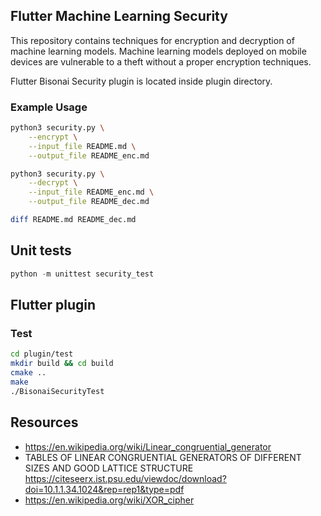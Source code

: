 ## Flutter Machine Learning Security

This repository contains techniques for encryption and decryption of machine learning models.
Machine learning models deployed on mobile devices are vulnerable to a theft without a proper encryption techniques.

Flutter Bisonai Security plugin is located inside plugin directory.


### Example Usage

```bash
python3 security.py \
    --encrypt \
    --input_file README.md \
    --output_file README_enc.md

python3 security.py \
    --decrypt \
    --input_file README_enc.md \
    --output_file README_dec.md

diff README.md README_dec.md
```

## Unit tests

```python
python -m unittest security_test
```


## Flutter plugin

### Test

```bash
cd plugin/test
mkdir build && cd build
cmake ..
make
./BisonaiSecurityTest
```

## Resources

* https://en.wikipedia.org/wiki/Linear_congruential_generator
* TABLES OF LINEAR CONGRUENTIAL GENERATORS OF DIFFERENT SIZES AND GOOD LATTICE STRUCTURE https://citeseerx.ist.psu.edu/viewdoc/download?doi=10.1.1.34.1024&rep=rep1&type=pdf
* https://en.wikipedia.org/wiki/XOR_cipher
